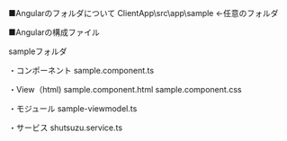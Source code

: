 ■Angularのフォルダについて
 ClientApp\src\app\sample ←任意のフォルダ

■Angularの構成ファイル

sampleフォルダ

・コンポーネント
sample.component.ts

・View（html)
sample.component.html
sample.component.css

・モジュール
sample-viewmodel.ts

・サービス
shutsuzu.service.ts
